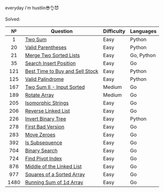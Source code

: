 everyday i'm hustlin😎👌😈

Solved:

| №    |           Question          |  Difficulty |   Languages  |
| :--: |          ----------         |  --------- |   ---------  |
| 1    | [Two Sum](/1.%20Two%20Sum)                                                              | Easy       | Python       |
| 20   | [Valid Parentheses](/20.%20Valid%20parentheses)                                         | Easy       | Python       |
| 21   | [Merge Two Sorted Lists](21.%20Merge%20Two%20Sorted%20Lists/)                           | Easy       | Go, Python   |
| 35   | [Search Insert Position](/35.%20Search%20Insert%20Position/)                            | Easy       | Go           |
| 121  | [Best Time to Buy and Sell Stock](/121.%20Best%20Time%20to%20Buy%20and%20Sell%20Stock)  | Easy       | Python       |
| 125  | [Valid Palindrome](/125.%20Valid%20Palindrome)                                          | Easy       | Python       |
| 167  | [Two Sum II - Input Sorted](/167.%20Two%20Sum%20II%20-%20Input%20Array%20Is%20Sorted/)  | Medium     | Go           |
| 189  | [Rotate Array](/189.%20Rotate%20Array/)                                                 | Medium     | Go           |
| 205  | [Isomorphic Strings](/205.%20Isomorphic%20Strings/)                                     | Easy       | Go           |
| 206  | [Reverse Linked List](/206.%20Reverse%20Linked%20List/)                                 | Easy       | Go           |
| 226  | [Invert Binary Tree](/226.%20Invert%20Binary%20Tree)                                    | Easy       | Python       |
| 278  | [First Bad Version](/278.%20First%20Bad%20Version/)                                     | Easy       | Go           |
| 283  | [Move Zeroes](/283.%20Move%20Zeroes/)                                                   | Easy       | Go           |
| 392  | [Is Subsequence](/392.%20Is%20Subsequence/)                                             | Easy       | Go           |
| 704  | [Binary Search](/704.%20Binary%20Search/)                                               | Easy       | Go           |
| 724  | [Find Pivot Index](/724.%20Find%20Pivot%20Index/)                                       | Easy       | Go           |
| 876  | [Middle of the Linked List](/876.%20Middle%20of%20the%20linked%20list/)                 | Easy       | Go           |
| 977  | [Squares of a Sorted Array](/977.%20Squares%20of%20a%20Sorted%20Array/)                 | Easy       | Go           |
| 1480 | [Running Sum of 1d Array](/1480.%20Running%20Sum%20of%201d%20Array/)                    | Easy       | Go           |



